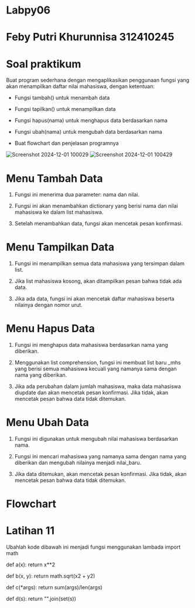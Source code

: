# Labpy06
# Feby Putri Khurunnisa 312410245
# Soal praktikum
Buat program sederhana dengan mengaplikasikan penggunaan fungsi yang akan menampilkan daftar nilai mahasiswa, dengan ketentuan:

* Fungsi tambah() untuk menambah data

* Fungsi tapilkan() untuk menampilkan data

* Fungsi hapus(nama) untuk menghapus data berdasarkan nama

* Fungsi ubah(nama) untuk mengubah data berdasarkan nama

* Buat flowchart dan penjelasan programnya

![Screenshot 2024-12-01 100029](https://github.com/user-attachments/assets/84297324-f55b-4744-8d6d-4b19ed7a8467)
![Screenshot 2024-12-01 100429](https://github.com/user-attachments/assets/06c3fa25-692c-4f83-8801-67aa56a2ee10)

# Menu Tambah Data

 1. Fungsi ini menerima dua parameter: nama dan nilai.

 2. Fungsi ini akan menambahkan dictionary yang berisi nama dan nilai mahasiswa ke dalam list mahasiswa.

 3. Setelah menambahkan data, fungsi akan mencetak pesan konfirmasi.

# Menu Tampilkan Data

 1. Fungsi ini menampilkan semua data mahasiswa yang tersimpan dalam list.

 2. Jika list mahasiswa kosong, akan ditampilkan pesan bahwa tidak ada data.

 3. Jika ada data, fungsi ini akan mencetak daftar mahasiswa beserta nilainya dengan nomor urut.

# Menu Hapus Data

 1. Fungsi ini menghapus data mahasiswa berdasarkan nama yang diberikan.

 2. Menggunakan list comprehension, fungsi ini membuat list baru _mhs yang berisi semua mahasiswa kecuali yang namanya sama dengan nama yang diberikan.

 3. Jika ada perubahan dalam jumlah mahasiswa, maka data mahasiswa diupdate dan akan mencetak pesan konfirmasi. Jika tidak, akan mencetak pesan bahwa data tidak ditemukan.

# Menu Ubah Data

 1. Fungsi ini digunakan untuk mengubah nilai mahasiswa berdasarkan nama.

 2. Fungsi ini mencari mahasiswa yang namanya sama dengan nama yang diberikan dan mengubah nilainya menjadi nilai_baru.

 3. Jika data ditemukan, akan mencetak pesan konfirmasi. Jika tidak, akan mencetak pesan bahwa data tidak ditemukan.

# Flowchart

# Latihan 11
Ubahlah kode dibawah ini menjadi fungsi menggunakan lambada import math

def a(x): return x**2

def b(x, y): return math.sqrt(x2 + y2)

def c(*args): return sum(args)/len(args)

def d(s): return "".join(set(s))

